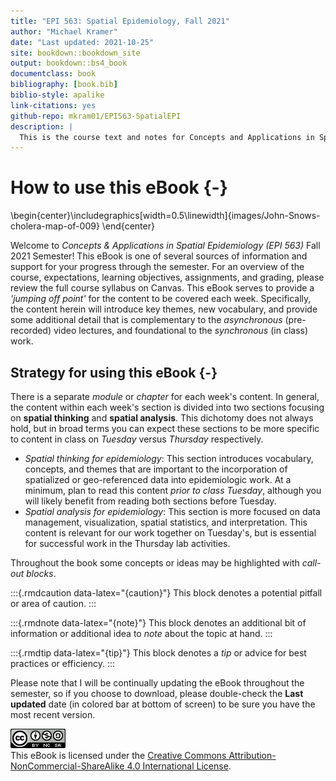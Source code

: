 ```yaml
--- 
title: "EPI 563: Spatial Epidemiology, Fall 2021"
author: "Michael Kramer"
date: "Last updated: 2021-10-25"
site: bookdown::bookdown_site
output: bookdown::bs4_book
documentclass: book
bibliography: [book.bib]
biblio-style: apalike
link-citations: yes
github-repo: mkram01/EPI563-SpatialEPI
description: |
  This is the course text and notes for Concepts and Applications in Spatial Epidemiology (EPI 563).
---
```


# How to use this eBook {-}



\begin{center}\includegraphics[width=0.5\linewidth]{images/John-Snows-cholera-map-of-009} \end{center}


Welcome to *Concepts & Applications in Spatial Epidemiology (EPI 563)* Fall 2021 Semester! This eBook is one of several sources of information and support for your progress through the semester. For an overview of the course, expectations, learning objectives, assignments, and grading, please review the full course syllabus on Canvas. This eBook serves to provide a *'jumping off point'* for the content to be covered each week. Specifically, the content herein will introduce key themes, new vocabulary, and provide some additional detail that is complementary to the *asynchronous* (pre-recorded) video lectures, and foundational to the *synchronous* (in class) work. 

## Strategy for using this eBook {-}

There is a separate *module* or *chapter* for each week's content. In general, the content within each week's section is divided into two sections focusing on **spatial thinking** and **spatial analysis**. This dichotomy does not always hold, but in broad terms you can expect these sections to be more specific to content in class on *Tuesday* versus *Thursday* respectively.

* *Spatial thinking for epidemiology*: This section introduces vocabulary, concepts, and themes that are important to the incorporation of spatialized or geo-referenced data into epidemiologic work. At a minimum, plan to read this content *prior to class Tuesday*, although you will likely benefit from reading both sections before Tuesday.
* *Spatial analysis for epidemiology*: This section is more focused on data management, visualization, spatial statistics, and interpretation. This content is relevant for our work together on Tuesday's, but is essential for successful work in the Thursday lab activities. 


Throughout the book some concepts or ideas may be highlighted with *call-out blocks*. 

:::{.rmdcaution data-latex="{caution}"}
This block denotes a potential pitfall or area of caution.
:::

:::{.rmdnote data-latex="{note}"}
This block denotes an additional bit of information or additional idea to *note* about the topic at hand.
:::

:::{.rmdtip data-latex="{tip}"}
This block denotes a *tip* or advice for best practices or efficiency.
:::

Please note that I will be continually updating the eBook throughout the semester, so if you choose to download, please double-check the **Last updated** date (in colored bar at bottom of screen) to be sure you have the most recent version.

 

![Creative Commons License](images/by-nc-sa.png)  
This eBook is licensed under the [Creative Commons Attribution-NonCommercial-ShareAlike 4.0 International License](http://creativecommons.org/licenses/by-nc-sa/4.0/). 


